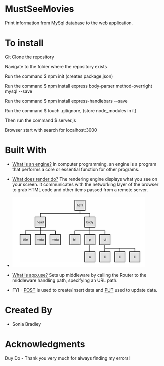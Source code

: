 # MustSeeMovies
Print information from MySql database to the web application. 

# To install
Git Clone the repository

Navigate to the folder where the repository exists

Run the command $ npm init (creates package.json)

Run the command $ npm install express body-parser method-overright mysql --save

Run the command $ npm install express-handlebars --save

Run the command $ touch .gitignore, (store node_modules in it)

Then run the command $ server.js

Browser start with search for localhost:3000 

# Built With

* [What is an engine?](https://whatis.techtarget.com/definition/engine) In computer programming, an engine is a program that performs a core or essential function for other programs. 

* [What does render do?](https://www.pathinteractive.com/blog/design-development/rendering-a-webpage-with-google-webmaster-tools/) The rendering engine displays what you see on your screen. It communicates with the networking layer of the browser to grab HTML code and other items passed from a remote server.

* ![Rendering engine](Render.png "Description goes here")

* [What is app.use?](https://developer.mozilla.org/en-US/docs/Learn/Server-side/Express_Nodejs/routes) Sets up middleware by calling the Router to the middleware handling path, specifying an URL path.

* FYI - [POST]() is used to create/insert data and [PUT]() used to update data.

# Created By
* Sonia Bradley

# Acknowledgments

Duy Do - Thank you very much for always finding my errors!






